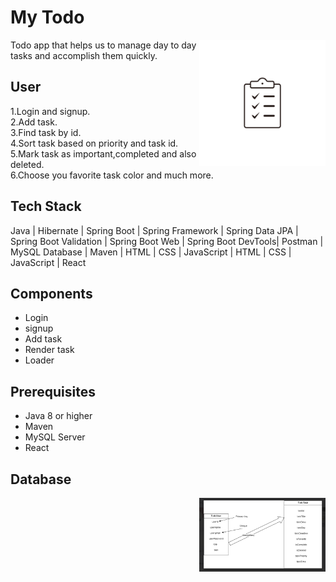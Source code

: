 
# My Todo

<img
  align="right"
        width="40%"
        src="Frontend/mytodo/src/resources/logo.png"
        alt="error"
      />

Todo app that helps us to manage day to day tasks and accomplish them quickly.

## User 

 1.Login and signup.                 
 2.Add task.         
 3.Find task by id.  
 4.Sort task based on priority and task id.  
 5.Mark task as important,completed and also deleted.  
 6.Choose you favorite task color and much more.

 ## Tech Stack

 Java | Hibernate | Spring Boot | Spring Framework | Spring Data JPA | Spring Boot Validation | Spring Boot Web | Spring Boot DevTools| Postman | MySQL Database | Maven | HTML | CSS | JavaScript | HTML | CSS | JavaScript | React

 ## Components

 - Login
 - signup
 - Add task
 - Render task
 - Loader
             
## Prerequisites

- Java 8 or higher
- Maven
- MySQL Server
- React
## Database

<img
  align="right"
        width="40%"
        src="Frontend/mytodo/src/resources/Screenshot%202023-09-21%20180030.png"
        alt="error"
      />


